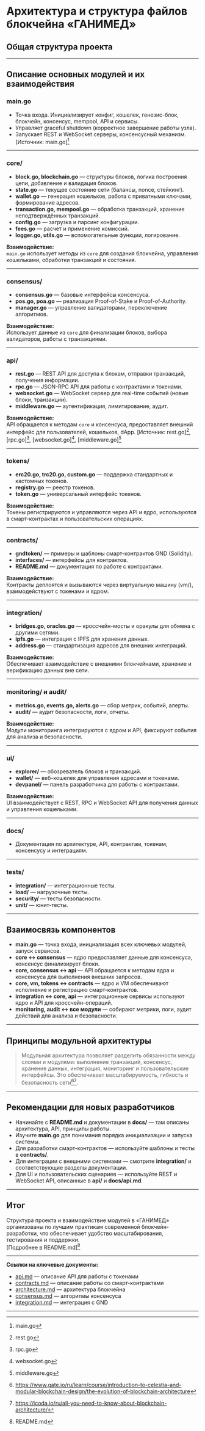
# Архитектура и структура файлов блокчейна «ГАНИМЕД»

## Общая структура проекта



---

## Описание основных модулей и их взаимодействия

### **main.go**
- Точка входа. Инициализирует конфиг, кошелек, генезис-блок, блокчейн, консенсус, mempool, API и сервисы.
- Управляет graceful shutdown (корректное завершение работы узла).
- Запускает REST и WebSocket серверы, консенсусный механизм.
[Источник: main.go][^2]

---

### **core/**
- **block.go, blockchain.go** — структуры блоков, логика построения цепи, добавление и валидация блоков.
- **state.go** — текущее состояние сети (балансы, nonce, стейкинг).
- **wallet.go** — генерация кошельков, работа с приватными ключами, формирование адресов.
- **transaction.go, mempool.go** — обработка транзакций, хранение неподтверждённых транзакций.
- **config.go** — загрузка и парсинг конфигурации.
- **fees.go** — расчет и применение комиссий.
- **logger.go, utils.go** — вспомогательные функции, логирование.

**Взаимодействие:**  
`main.go` использует методы из `core` для создания блокчейна, управления кошельками, обработки транзакций и состояния.

---

### **consensus/**
- **consensus.go** — базовые интерфейсы консенсуса.
- **pos.go, poa.go** — реализация Proof-of-Stake и Proof-of-Authority.
- **manager.go** — управление валидаторами, переключение алгоритмов.

**Взаимодействие:**  
Использует данные из `core` для финализации блоков, выбора валидаторов, работы с транзакциями.

---

### **api/**
- **rest.go** — REST API для доступа к блокам, отправки транзакций, получения информации.
- **rpc.go** — JSON-RPC API для работы с контрактами и токенами.
- **websocket.go** — WebSocket сервер для real-time событий (новые блоки, транзакции).
- **middleware.go** — аутентификация, лимитирование, аудит.

**Взаимодействие:**  
API обращается к методам `core` и консенсуса, предоставляет внешний интерфейс для пользователей, кошельков, dApp.
[Источник: rest.go][^5], [rpc.go][^6], [websocket.go][^7], [middleware.go][^4]

---

### **tokens/**
- **erc20.go, trc20.go, custom.go** — поддержка стандартных и кастомных токенов.
- **registry.go** — реестр токенов.
- **token.go** — универсальный интерфейс токенов.

**Взаимодействие:**  
Токены регистрируются и управляются через API и ядро, используются в смарт-контрактах и пользовательских операциях.

---

### **contracts/**
- **gndtoken/** — примеры и шаблоны смарт-контрактов GND (Solidity).
- **interfaces/** — интерфейсы для контрактов.
- **README.md** — документация по работе с контрактами.

**Взаимодействие:**  
Контракты деплоятся и вызываются через виртуальную машину (vm/), взаимодействуют с токенами и ядром.

---

### **integration/**
- **bridges.go, oracles.go** — кроссчейн-мосты и оракулы для обмена с другими сетями.
- **ipfs.go** — интеграция с IPFS для хранения данных.
- **address.go** — стандартизация адресов для внешних интеграций.

**Взаимодействие:**  
Обеспечивает взаимодействие с внешними блокчейнами, хранение и верификацию данных вне сети.

---

### **monitoring/** и **audit/**
- **metrics.go, events.go, alerts.go** — сбор метрик, событий, алерты.
- **audit/** — аудит безопасности, логи, отчеты.

**Взаимодействие:**  
Модули мониторинга интегрируются с ядром и API, фиксируют события для анализа и безопасности.

---

### **ui/**
- **explorer/** — обозреватель блоков и транзакций.
- **wallet/** — веб-кошелек для управления адресами и токенами.
- **devpanel/** — панель разработчика для работы с контрактами.

**Взаимодействие:**  
UI взаимодействует с REST, RPC и WebSocket API для получения данных и управления кошельками.

---

### **docs/**
- Документация по архитектуре, API, контрактам, токенам, консенсусу и интеграциям.

---

### **tests/**
- **integration/** — интеграционные тесты.
- **load/** — нагрузочные тесты.
- **security/** — тесты безопасности.
- **unit/** — юнит-тесты.

---

## Взаимосвязь компонентов

- **main.go** — точка входа, инициализация всех ключевых модулей, запуск сервисов.
- **core ↔ consensus** — ядро предоставляет данные для консенсуса, консенсус финализирует блоки.
- **core, consensus ↔ api** — API обращается к методам ядра и консенсуса для выполнения внешних запросов.
- **core, vm, tokens ↔ contracts** — ядро и VM обеспечивают исполнение и регистрацию смарт-контрактов.
- **integration ↔ core, api** — интеграционные сервисы используют ядро и API для кроссчейн-операций.
- **monitoring, audit ↔ все модули** — собирают метрики, логи, аудит действий для анализа и безопасности.

---

## Принципы модульной архитектуры

> Модульная архитектура позволяет разделить обязанности между слоями и модулями: выполнение транзакций, консенсус, хранение данных, интеграция, мониторинг и пользовательские интерфейсы. Это обеспечивает масштабируемость, гибкость и безопасность сети[^8][^14].

---

## Рекомендации для новых разработчиков

- Начинайте с **README.md** и документации в **docs/** — там описаны архитектура, API, принципы работы.
- Изучите **main.go** для понимания порядка инициализации и запуска системы.
- Для разработки смарт-контрактов — используйте шаблоны и тесты в **contracts/**.
- Для интеграции с внешними системами — смотрите **integration/** и соответствующие разделы документации.
- Для UI и пользовательских сценариев — используйте REST и WebSocket API, описанные в **api/** и **docs/api.md**.

---

## Итог

Структура проекта и взаимодействие модулей в «ГАНИМЕД» организованы по лучшим практикам современной блокчейн-разработки, что обеспечивает удобство масштабирования, тестирования и поддержки.  
[Подробнее в README.md][^3]

---

**Ссылки на ключевые документы:**
- [api.md](docs/api.md) — описание API для работы с токенами
- [contracts.md](docs/contracts.md) — описание работы со смарт-контрактами
- [architecture.md](docs/architecture.md) — архитектура блокчейна
- [consensus.md](docs/consensus.md) — алгоритмы консенсуса
- [integration.md](docs/integration.md) — интеграция с GND

---

[^1]: FileTree.txt  
[^2]: main.go  
[^3]: README.md  
[^4]: middleware.go  
[^5]: rest.go  
[^6]: rpc.go  
[^7]: websocket.go  
[^8]: https://www.gate.io/ru/learn/course/introduction-to-celestia-and-modular-blockchain-design/the-evolution-of-blockchain-architecture  
[^14]: https://icoda.io/ru/all-you-need-to-know-about-blockchain-architecture/


